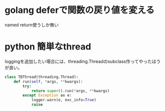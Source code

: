 # golang deferで関数の戻り値を変える

named return使うしか無い

# python 簡単なthread

loggingを追加したい場合には、threading.Threadのsubclass作ってやったほうが良い。

```python
class TBThread(threading.Thread):
    def run(self, *args, **kwargs):
        try:
            return super().run(*args, **kwargs)
        except Exception as e:
            logger.warn(e, exc_info=True)
            raise

```


